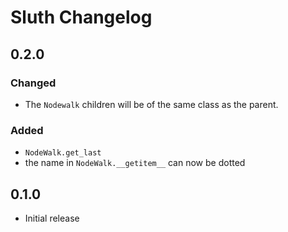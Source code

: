 # Sluth Changelog
## 0.2.0
### Changed
* The `Nodewalk` children will be of the same class as the parent.
### Added
* `NodeWalk.get_last`
* the name in `NodeWalk.__getitem__` can now be dotted

## 0.1.0
* Initial release